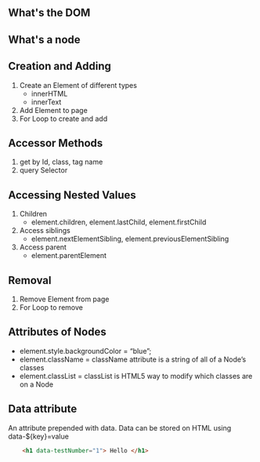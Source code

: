## What's the DOM 

## What's a node 

## Creation and Adding
1. Create an Element of different types 
    - innerHTML
    - innerText
2. Add Element to page 
3. For Loop to create and add

## Accessor Methods 
1. get by Id, class, tag name
2. query Selector 

## Accessing Nested Values 
1. Children
    - element.children, element.lastChild, element.firstChild
2. Access siblings
    - element.nextElementSibling, element.previousElementSibling
3. Access parent
    - element.parentElement

## Removal 
1. Remove Element from page 
2. For Loop to remove 


## Attributes of Nodes 
- element.style.backgroundColor = “blue”;
- element.className = className attribute is a string of all of a Node’s classes
- element.classList = classList is HTML5 way to modify which classes are on a Node

## Data attribute 
An attribute prepended with data. Data can be stored on HTML using
data-${key}=value 
```html 
    <h1 data-testNumber="1"> Hello </h1>
```